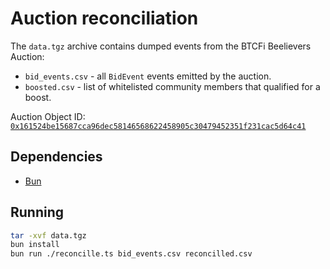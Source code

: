 # Auction reconciliation

The `data.tgz` archive contains dumped events from the BTCFi Beelievers Auction:

- `bid_events.csv` - all `BidEvent` events emitted by the auction.
- `boosted.csv` - list of whitelisted community members that qualified for a boost.

Auction Object ID: [`0x161524be15687cca96dec58146568622458905c30479452351f231cac5d64c41`](https://suivision.xyz/object/0x161524be15687cca96dec58146568622458905c30479452351f231cac5d64c41)


## Dependencies

- [Bun](https://bun.com/)

## Running

``` sh
tar -xvf data.tgz
bun install
bun run ./reconcille.ts bid_events.csv reconcilled.csv
```

